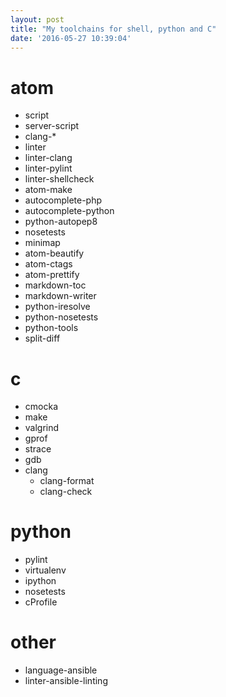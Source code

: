 ```yaml
---
layout: post
title: "My toolchains for shell, python and C"
date: '2016-05-27 10:39:04'
---
```


# atom

- script
- server-script
- clang-*
- linter
- linter-clang
- linter-pylint
- linter-shellcheck
- atom-make
- autocomplete-php
- autocomplete-python
- python-autopep8
- nosetests
- minimap
- atom-beautify
- atom-ctags
- atom-prettify
- markdown-toc
- markdown-writer
- python-iresolve
- python-nosetests
- python-tools
- split-diff

# c
- cmocka
- make
- valgrind
- gprof
- strace
- gdb
- clang
  - clang-format
  - clang-check

# python
- pylint
- virtualenv
- ipython
- nosetests
- cProfile

# other
- language-ansible
- linter-ansible-linting
